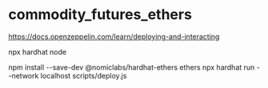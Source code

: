 # commodity_futures_ethers

https://docs.openzeppelin.com/learn/deploying-and-interacting

npx hardhat node        

npm install --save-dev @nomiclabs/hardhat-ethers ethers
npx hardhat run --network localhost scripts/deploy.js


